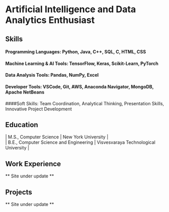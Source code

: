 # Artificial Intelligence and Data Analytics Enthusiast

## Skills
#### Programming Languages: Python, Java, C++, SQL, C, HTML, CSS
#### Machine Learning & AI Tools: TensorFlow, Keras, Scikit-Learn, PyTorch
#### Data Analysis Tools: Pandas, NumPy, Excel
#### Developer Tools: VSCode, Git, AWS, Anaconda Navigator, MongoDB, Apache NetBeans
####Soft Skills: Team Coordination, Analytical Thinking, Presentation Skills, Innovative Project Development

## Education							       		
| M.S., Computer Science	                | New York University                    | 			        		
| B.E., Computer Science and Engineering  | Visvesvaraya Technological University  |

## Work Experience
** Site under update **

## Projects
** Site under update **
